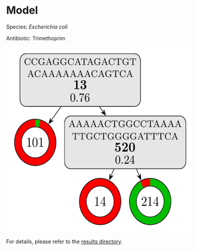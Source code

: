 
# Model

Species: *Escherichia coli*

Antibiotic: Trimethoprim

<a href="./model.pdf"><img src="./model.png" width=500 height=500 /></a>

For details, please refer to the [results directory](../../../../../results/cart_b/escherichia%20coli/trimethoprim/repeat_8/).

